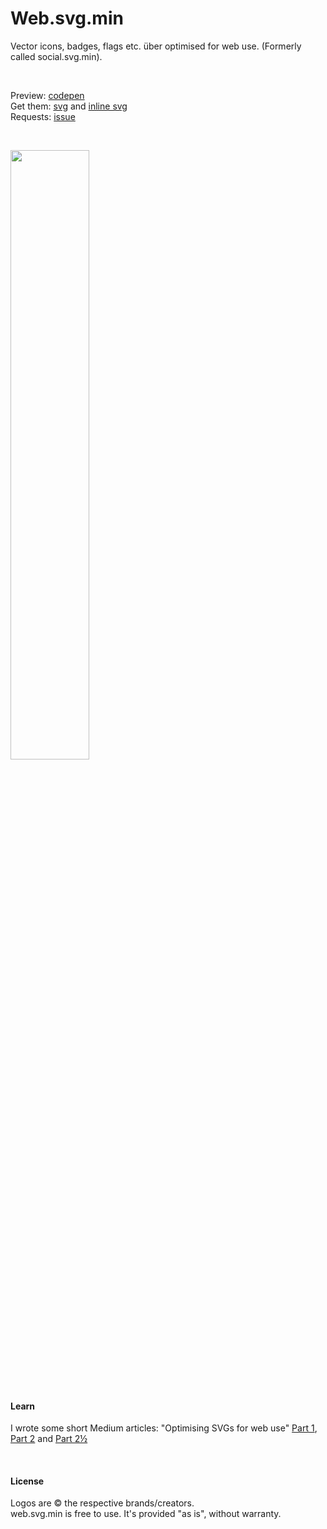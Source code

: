 # Web.svg.min
Vector icons, badges, flags etc. über optimised for web use. (Formerly called social.svg.min).  

<p>&nbsp;</p>

Preview: [codepen](http://codepen.io/larsenwork/pen/admEZM)  
Get them: [svg](https://github.com/larsenwork/social.svg.min/tree/master/svg) and [inline svg](https://github.com/larsenwork/web.svg.min/tree/master/inline%20svg)  
Requests: [issue](https://github.com/larsenwork/social.svg.min/issues/2)

<p>&nbsp;</p>

<a href="http://codepen.io/larsenwork/pen/admEZM"><img src="http://i.imgur.com/lJweSdM.png" width="50%" /></a>

<p>&nbsp;</p>

#### Learn
I wrote some short Medium articles: "Optimising SVGs for web use" [Part 1](https://medium.com/@larsenwork/optimising-svgs-for-web-use-part-1-67e8f2d4035), [Part 2](https://medium.com/@larsenwork/optimising-svgs-for-web-use-part-2-6711cc15df46) and [Part 2½](https://medium.com/@larsenwork/optimising-svgs-for-web-use-part-2-1-598815d74f9c)

<p>&nbsp;</p>

#### License
Logos are © the respective brands/creators.  
web.svg.min is free to use. It's provided "as is", without warranty.  
